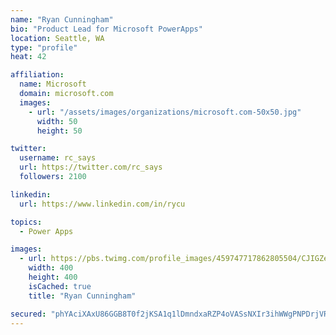 ```yaml
---
name: "Ryan Cunningham"
bio: "Product Lead for Microsoft PowerApps"
location: Seattle, WA
type: "profile"
heat: 42

affiliation:
  name: Microsoft
  domain: microsoft.com
  images:
    - url: "/assets/images/organizations/microsoft.com-50x50.jpg"
      width: 50
      height: 50

twitter:
  username: rc_says
  url: https://twitter.com/rc_says
  followers: 2100

linkedin:
  url: https://www.linkedin.com/in/rycu

topics:
  - Power Apps

images:
  - url: https://pbs.twimg.com/profile_images/459747717862805504/CJIGZejd_400x400.png
    width: 400
    height: 400
    isCached: true
    title: "Ryan Cunningham"

secured: "phYAciXAxU86GGB8T0f2jKSA1q1lDmndxaRZP4oVASsNXIr3ihWWgPNPDrjVRF22W7qqLvlMu1OGS5zBECjuDoabTiwjOjIJ+vcFpBPUk6A6wjMX0DVwGili+sjxB07+UuG7tX82DqGZEDTuB6Qy+OlEhbojp3zmJumJY0cDTwutfbw3Bgl93GoeuYcCGncJJBzOBQfWoensYMZSDvf9NylDjWtufIHEPoTwzdOmqErnynROH2ZtE6yVuPogW1NR9oBFRbRI7JKSf6dB0xVhAk083UyqQxeA/ksaCYSusoRfRD8qI7Aqo+eJm0cT1+Ll0aEVFKO46qxwxvbaVkAgWtUcDuiof75zNzJUGAc0iJPnb1N4PnHBAVdAwlv8RNCTZc+iNsJbDX39EpfiGvBKWgmOJ2OSMRTWJ8eOhQKTHM8=;wU72f4A6gpFjRnimC8IolQ=="
---
```


